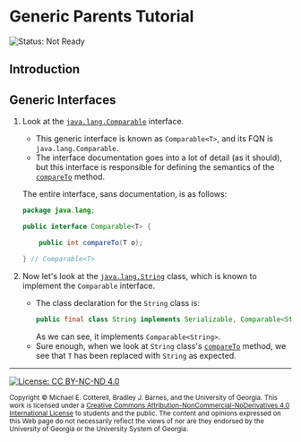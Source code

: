 # Generic Parents Tutorial

![Status: Not Ready](https://img.shields.io/badge/Status-Not%20Ready-red.svg)

## Introduction

## Generic Interfaces

1. Look at the [`java.lang.Comparable`](https://docs.oracle.com/javase/8/docs/api/java/lang/Comparable.html)
   interface. 
   
   * This generic interface is known as `Comparable<T>`, and its FQN is `java.lang.Comparable`.
   * The interface documentation goes into a lot of detail (as it should), but this interface 
     is responsible for defining the semantics of the 
     [`compareTo`](https://docs.oracle.com/javase/8/docs/api/java/lang/Comparable.html#compareTo-T-)
     method. 
     
   The entire interface, sans documentation, is as follows:

   ```java
   package java.lang;
   
   public interface Comparable<T> {

       public int compareTo(T o);

   } // Comparable<T>
   ```
   
1. Now let's look at the [`java.lang.String`](https://docs.oracle.com/javase/8/docs/api/java/lang/String.html)
   class, which is known to implement the `Comparable` interface. 
   
   * The class declaration for the `String` class is:
     ```java
     public final class String implements Serializable, Comparable<String>, CharSequence
     ```
     As we can see, it implements `Comparable<String>`.
   * Sure enough, when we look at `String` class's 
     [`compareTo`](https://docs.oracle.com/javase/8/docs/api/java/lang/String.html#compareTo-java.lang.String-) 
     method, we see that `T` has been replaced with `String` as expected. 
     




<hr/>

[![License: CC BY-NC-ND 4.0](https://img.shields.io/badge/License-CC%20BY--NC--ND%204.0-lightgrey.svg)](http://creativecommons.org/licenses/by-nc-nd/4.0/)

<small>
Copyright &copy; Michael E. Cotterell, Bradley J. Barnes, and the University of Georgia.
This work is licensed under a <a rel="license" href="http://creativecommons.org/licenses/by-nc-nd/4.0/">Creative Commons Attribution-NonCommercial-NoDerivatives 4.0 International License</a> to students and the public.
The content and opinions expressed on this Web page do not necessarily reflect the views of nor are they endorsed by the University of Georgia or the University System of Georgia.
</small>
